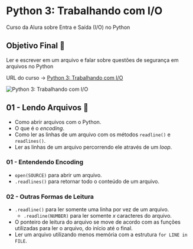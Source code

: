 # Python 3: Trabalhando com I/O

Curso da Alura sobre Entra e Saída (I/O) no Python

## Objetivo Final &#x1F3AF;

Ler e escrever em um arquivo e falar sobre questões de segurança em arquivos no Python

URL do curso -> [Python 3: Trabalhando com I/O](https://cursos.alura.com.br/course/python-3-trabalhando-com-io)

![Python 3: Trabalhando com I/O](https://www.alura.com.br/assets/api/share/curso-python-3-trabalhando-com-io.png)

## 01 - Lendo Arquivos &#x1F516;
* Como abrir arquivos com o Python.
* O que é o *encoding*.
* Como ler as linhas de um arquivo com os métodos `readline()` e `readlines()`.
* Ler as linhas de um arquivo percorrendo ele através de um *loop*.

### 01 - Entendendo Encoding
* `open(SOURCE)` para abrir um arquivo.
* `.readlines()` para retornar todo o conteúdo de um arquivo.

### 02 - Outras Formas de Leitura
* `.readline()` para ler somente uma linha por vez de um arquivo.
    * `.readline(NUMBER)` para ler somente *x* caracteres do arquivo.
* O ponteiro de leitura do arquivo se move de acordo com as funções utilizadas para ler o arquivo, do início até o final.
* Ler um arquivo utilizando menos memória com a estrutura `for LINE in FILE`.